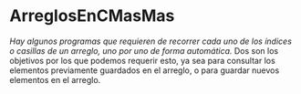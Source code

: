 # ArreglosEnCMasMas

_Hay algunos programas que requieren de recorrer cada uno de los índices o casillas de un arreglo, uno por uno de forma automática._ Dos son los objetivos por los que podemos requerir esto, ya sea para consultar los elementos previamente guardados en el arreglo, o para guardar nuevos elementos en el arreglo.
